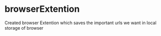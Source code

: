 # browserExtention
Created browser Extention which saves the 
important urls we want in local storage of
 browser
